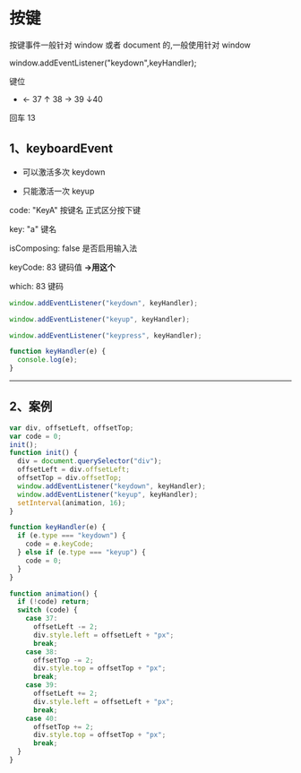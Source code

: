 # 按键

按键事件一般针对 window 或者 document 的,一般使用针对 window

window.addEventListener("keydown",keyHandler);

键位

- ← 37 ↑ 38 → 39 ↓40

回车 13

## 1、keyboardEvent

- 可以激活多次 keydown

- 只能激活一次 keyup

code: "KeyA" 按键名 正式区分按下键

key: "a" 键名

isComposing: false 是否启用输入法

keyCode: 83 键码值 **->用这个**

which: 83 键码

```js
window.addEventListener("keydown", keyHandler);

window.addEventListener("keyup", keyHandler);

window.addEventListener("keypress", keyHandler);

function keyHandler(e) {
  console.log(e);
}
```

---

## 2、案例

```js
var div, offsetLeft, offsetTop;
var code = 0;
init();
function init() {
  div = document.querySelector("div");
  offsetLeft = div.offsetLeft;
  offsetTop = div.offsetTop;
  window.addEventListener("keydown", keyHandler);
  window.addEventListener("keyup", keyHandler);
  setInterval(animation, 16);
}

function keyHandler(e) {
  if (e.type === "keydown") {
    code = e.keyCode;
  } else if (e.type === "keyup") {
    code = 0;
  }
}

function animation() {
  if (!code) return;
  switch (code) {
    case 37:
      offsetLeft -= 2;
      div.style.left = offsetLeft + "px";
      break;
    case 38:
      offsetTop -= 2;
      div.style.top = offsetTop + "px";
      break;
    case 39:
      offsetLeft += 2;
      div.style.left = offsetLeft + "px";
      break;
    case 40:
      offsetTop += 2;
      div.style.top = offsetTop + "px";
      break;
  }
}
```
